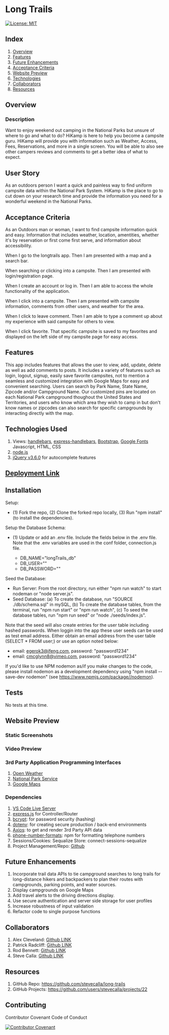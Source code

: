 # Long Trails
[![License:  MIT](https://img.shields.io/badge/License-MIT-yellow.svg)](https://opensource.org/licenses/MIT)

## Index

1. [Overview](#overview)
2. [Features](#features)
3. [Future Enhancements](#future-enhancements)
4. [Acceptance Criteria](#acceptance-criteria)
5. [Website Preview](#website-preview)
6. [Technologies](#technologies)
7. [Collaborators](#collaborators)
8. [Resources](#resources)

## Overview

### Description

Want to enjoy weekend out camping in the National Parks but unsure of where to go and what to do? HiKamp is here to help you become a campsite guru. HiKamp will provide you with information such as Weather, Access, Fees, Reservations, and more in a single screen. You will be able to also see other campers reviews and comments to get a better idea of what to expect. 

## User Story

As an outdoors person I want a quick and painless way to find uniform campsite data within the National Park System. HiKamp is the place to go to cut down on your research time and provide the information you need for a wonderful weekend in the National Parks.

## Acceptance Criteria

As an Outdoors man or woman, I want to find campsite information quick and easy. Information that includes weather, location, amentities, whether it's by reservation or first come first serve, and information about accessibility.

When I go to the longtrails app.
Then I am presented with a map and a search bar.

When searching or clicking into a campsite.
Then I am presented with login/registration page.

When I create an account or log in.
Then I am able to access the whole functionality of the application.

When I click into a campsite.
Then I am presented with campsite information, comments from other users, and weather for the area.

When I click to leave comment.
Then I am able to type a comment up about my experience with said campsite for others to view.

When I click favorite.
That specific campsite is saved to my favorites and displayed on the left side of my campsite page for easy access.

## Features

This app includes features that allows the user to view, add, update, delete as well as add comments to posts. It includes a variety of features such as login, logout, signup, easily save favorite campsites, not to mention a seamless and customized integration with Google Maps for easy and convenient searching. Users can search by Park Name, State Name, Zipcode and/or Campground Name.  Our customized pins are located on each National Park campground thoughout the United States and Territories, and users who know which area they wish to camp in but don't know names or zipcodes can also search for specific campgrounds by interacting directly with the map. 

## Technologies Used

1. Views: [handlebars](https://handlebarsjs.com/), [express-handlebars](https://www.npmjs.com/package/express-handlebars), [Bootstrap](https://getbootstrap.com/), [Google Fonts](https://developers.google.com/fonts) Javascript, HTML, CSS
2. [node.js](https://nodejs.org/en/)
3. [jQuery v3.6.0](https://jquery.com/) for autocomplete features

## [Deployment Link]()

## Installation

Setup: 
- (1) Fork the repo, (2) Clone the forked repo locally, (3) Run "npm install" (to install the dependencies).

Setup the Database Schema: 
- (1) Update or add an .env file. Include the fields below in the .env file. Note that the .env variables are used in the conf folder, connection.js file.

  * DB_NAME="longTrails_db"
  * DB_USER="<mySQL user name>"
  * DB_PASSWORD="<mySQL user password>"

Seed the Database: 
- Run Server: From the root directory, run either "npm run watch" to start nodeman or "node server.js".
- Seed Database: (a) To create the database, run "SOURCE ./db/schema.sql" in mySQL, (b) To create the database tables, from the terminal, run "npm run start" or "npm run watch", (c) To seed the database tables, run "npm run seed" or "node ./seeds/index.js".

Note that the seed will also create entries for the user table including hashed passwords. When loggin into the app these user seeds can be used as test email address. Either obtain an email address from the user table (SELECT * FROM user;) or use an option noted below:

  * email: egerok3@ifeng.com, password: "password1234"
  * email: cmcglynn8@vimeo.com, password: "password1234"

If you'd like to use NPM nodemon as/if you make changes to the code, please install nodemon as a development dependency using "npm install --save-dev nodemon" (see https://www.npmjs.com/package//nodemon). 

## Tests

No tests at this time.

## Website Preview

### Static Screenshots

### Video Preview

### 3rd Party Application Programming Interfaces

1. [Open Weather](https://openweathermap.org/api/one-call-3)
2. [National Park Service](developer.nps.gov/api/v1)
3. [Google Maps](https://developers.google.com/maps/documentation/javascript/examples/marker-accessibility)

### Dependencies

1. [VS Code Live Server](https://ritwickdey.github.io/vscode-live-server/)
2. [express.js](https://expressjs.com/) for Controller/Router 
3. [bcrypt](https://www.npmjs.com/package/bcrypt): for password security (hashing)
4. [dotenv](https://www.npmjs.com/package/dotenv): for creating secure production / back-end environments 
5. [Axios](https://www.axios.com/): to get and render 3rd Party API data
6. [phone-number-formats](https://www.npmjs.com/package/phone-number-formats): npm for formatting telephone numbers
7. Sessions/Cookies: Sequalize Store: connect-sessions-sequalize
8. Project Management/Repo: [Github](https://github.com/)

## Future Enhancements

1. Incorporate trail data APIs to tie campground searches to long trails for long-distance hikers and backpackers to plan their routes with campgrounds, parking points, and water sources. 
2. Display campgrounds on Google Maps  
3. Add travel alerts to the driving directions display.
4. Use secure authentication and server side storage for user profiles
5. Increase robustness of input validation
6. Refactor code to single purpose functions

## Collaborators

1. Alex Cleveland: [Github LINK](https://github.com/AClevel5/)
2. Patrick Radcliff: [Github LINK](https://github.com/PatrickARatcliff)
3. Rod Bennett: [Github LINK](https://github.com/RodBennett)
4. Steve Calla: [Github LINK](https://github.com/stevecalla)

## Resources

1. GitHub Repo: <https://github.com/stevecalla/long-trails>
2. GitHub Projects: <https://github.com/users/stevecalla/projects/22>

## Contributing

Contributor Covenant Code of Conduct

[![Contributor Covenant](https://img.shields.io/badge/Contributor%20Covenant-2.1-4baaaa.svg)](https://www.contributor-covenant.org/version/2/1/code_of_conduct/code_of_conduct.md)
